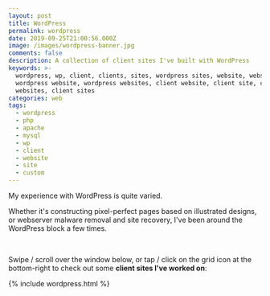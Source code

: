 ```yaml
---
layout: post
title: WordPress
permalink: wordpress
date: 2019-09-25T21:00:56.000Z
image: /images/wordpress-banner.jpg
comments: false
description: A collection of client sites I've built with WordPress
keywords: >-
  wordpress, wp, client, clients, sites, wordpress sites, website, websites,
  wordpress website, wordpress websites, client website, client site, client
  websites, client sites
categories: web
tags:
  - wordpress
  - php
  - apache
  - mysql
  - wp
  - client
  - website
  - site
  - custom
---
```


<style>
  @media only screen and (max-width: 767px) {
    .br-desktop {
      display: none;
    }
  }
  @media only screen and (min-width: 768px) {
    .hr-mobile {
      display: none;
    }
  }
</style>


<p style="margin-top: 10px">
    My experience with WordPress is quite varied.
</p>

Whether it's constructing pixel-perfect pages based on illustrated designs, or webserver malware removal and site recovery, I've been around the WordPress block a few times.

<br class="br-desktop">
<hr class="hr-mobile">

Swipe / scroll over the window below, or tap / click on the grid icon at the bottom-right to check out some **client sites I've worked on**:

{% include wordpress.html %}

